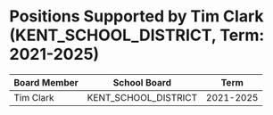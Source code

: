 # Positions Supported by Tim Clark (KENT_SCHOOL_DISTRICT, Term: 2021-2025)

| Board Member | School Board | Term |
|--------------|--------------|------|
| Tim Clark | KENT_SCHOOL_DISTRICT | 2021-2025 |

